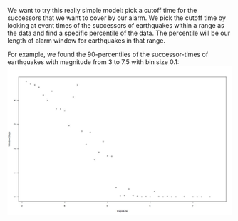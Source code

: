 We want to try this really simple model: pick a cutoff time for the successors that we want to cover by our alarm. We pick the cutoff time by looking at event times of the successors of earthquakes within a range as the data and find a specific percentile of the data. The percentile will be our length of alarm window for earthquakes in that range.  

For example, we found the 90-percentiles of the successor-times of earthquakes with magnitude from 3 to 7.5 with bin size 0.1:   
![](90Quantile.jpeg)  
